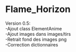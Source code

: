# Flame_Horizon

Version 0.5:<br/>
-Ajout class ElementAnime<br/>
-Ajout images dans images/tirs<br/>
-Retrait fond des images png<br/>
-Correction dictionnaires<br/>
